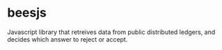 # beesjs
Javascript library that retreives data from public distributed ledgers, and decides which answer to reject or accept.
